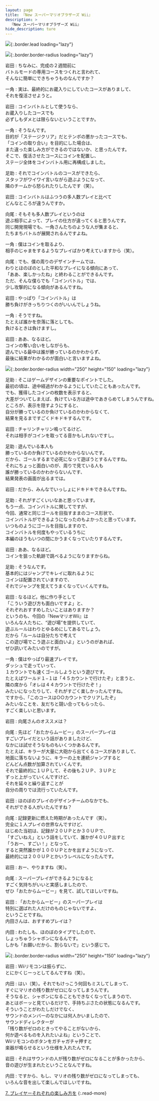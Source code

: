 ```yaml
---
layout: page
title: 『New スーパーマリオブラザーズ Wii』
description: >
  『New スーパーマリオブラザーズ Wii』
hide_description: ture
---
```


![](/others/interviews/jp/wii/smnj/vol3/img/mainvisual6.jpg){:.border.lead loading="lazy"}

![](/others/interviews/jp/wii/smnj/vol3/../../imgcmn/img_h2_3.gif){:.border.border-radius loading="lazy"}

岩田
: ちなみに、完成の２週間前に<br>バトルモードの専用コースをつくれと言われて、<br>そんなに簡単にできちゃうものなんですか？

一角
: 実は、最終的にお蔵入りにしていたコースがありまして、<br>それを復活させようと。

岩田
: コインバトルとして使うなら、<br>お蔵入りしたコースでも<br>必ずしもダメとは限らないということですか。

一角
: そうなんです。<br>目的が「ステージクリア」だとテンポの悪かったコースでも、<br>「コインの取り合い」を目的にした場合は、<br>また違った楽しみ方ができるのではないか、と思ったんです。<br>そこで、復活させたコースにコインを配置し、<br>ステージ全体をコインバトル用に再構成しました。

足助
: それでコインバトルのコースができたら、<br>スタッフがワイワイ言いながら遊ぶようになって、<br>隣のチームから怒られたりしたんです（笑）。

岩田
: コインバトルはふつうの多人数プレイと比べて<br>どんなところが違うんですか。

向尾
: そもそも多人数プレイというのは<br>遊ぶ相手によって、プレイの仕方が違ってくると思うんです。<br>同じ開発現場でも、一角さんたちのような人が集まると、<br>たちまちバトルが展開されるんですよね。

一角
: 僕はコインを取るより、<br>相手のじゃまをするようなプレイばかり考えていますから（笑）。

向尾
: でも、僕の周りのデザインチームでは、<br>わりとほのぼのとした平和なプレイになる傾向にあって、<br>「ああ、楽しかったね」と終わることができるんです。<br>ただ、そんな僕らでも「コインバトル」では、<br>少し攻撃的になる傾向があるんですね。

岩田
: やっぱり「コインバトル」は<br>勝ち負けがきっちりつくのがいいんでしょうね。

一角
: そうですね。<br>たとえば誰かを奈落に落としても、<br>負けるときは負けますし。

岩田
: ああ、なるほど。<br>コインの奪い合いをしながらも、<br>遊んでいる最中は誰が勝っているのかわからず、<br>最後に結果がわかるのが面白いと言いますよね。

![](/others/interviews/jp/wii/smnj/vol3/img/photo17.jpg){:.border.border-radius width="250" height="150" loading="lazy"}

足助
: そこはゲームデザインの重要なポイントでした。<br>最初の頃は、途中経過がわかるようにしていたこともあったんです。<br>でも、獲得したコインの枚数を表示すると、<br>大差がついてしまえば、負けている方は途中であきらめてしまうんですね。<br>ところが、表示を隠すようにすると、<br>自分が勝っているのか負けているのかわからなくて、<br>結果を見るまですごくドキドキするんです。

岩田
: チャリンチャリン鳴ってるけど、<br>それは相手がコインを取ってる音かもしれないですし。

足助
: 遊んでいる本人も<br>勝っているのか負けているのかわからないんです。<br>だから、ゴールするまで必死になって遊ぼうとするんですね。<br>それにちょっと面白いのが、周りで見ている人も<br>誰が勝っているのかわからないんです、<br>結果発表の画面が出るまでは。

岩田
: だから、みんなでいっしょにドキドキできるんですね。

足助
: それがすごくいいなあと思っています。<br>もう一点、コインバトルに関してですが、<br>今回、通常と同じゴールを目指すままのコース形状で、<br>コインバトルができるようになったのもよかったと思っています。<br>いつものようにゴールを目指しますので、<br>コインバトルを何度もやっているうちに<br>本編のほうもいつの間にかうまくなっていたりするんです。

岩田
: ああ、なるほど。<br>コインを狙った軌跡で跳べるようになりますからね。

足助
: そうなんです。<br>基本的にはジャンプでキレイに取れるように<br>コインは配置されていますので、<br>それでジャンプを覚えてうまくなっていくんですね。

岩田
: なるほど。他に作り手として<br>「こういう遊び方も面白いですよ」と、<br>それぞれおすすめしたいことはありますか？<br>というのも、今回の『NewマリオWii』は<br>いろんな人たちに、“遊び場”を提供していて、<br>遊ぶルールはわりとゆるめにしてあるでしょう。<br>だから「ルールは自分たちで考えて<br>この遊び場でこう遊ぶと面白いよ」というのがあれば、<br>ぜひ訊いてみたいのですが。

一角
: 僕はやっぱり最速プレイです。<br>ダッシュで走っていって、<br>１カウントでも速くゴールしようという遊びです。<br>たとえばワールド１−１は「４５カウントで行けたぞ」と言うと、<br>隣の席から「オレは４４カウントで行けたぞ！」<br>みたいになったりして、それがすごく楽しかったんですね。<br>ですから、「このコースは○○カウントでクリアしたぞ」<br>みたいなことを、友だちと競い合ってもらったら、<br>すごく楽しいと思います。

岩田
: 向尾さんのオススメは？

向尾
: 先ほど「おたからムービー」のスーパープレイは<br>すごいプレイだという話がありましたけど、<br>なかには試せそうなものもいくつかあるんです。<br>たとえば、キラーが大量に大砲から出てくるコースがありまして、<br>地面に落ちないように、キラーの上を連続ジャンプすると<br>どんどん点数が加算されていくんです。<br>それで最終的に１ＵＰして、その後も２ＵＰ、３ＵＰと<br>ずっと上がっていくんですけど、<br>それを延々と繰り返すことが<br>自分の周りでは流行っていたんです。

岩田
: ほのぼのプレイのデザインチームのなかでも、<br>それができる人がいたんですね？

向尾
: 記録更新に燃えた時期があったんです（笑）。<br>完全に１人プレイの世界なんですけど、<br>はじめた当初は、記録が２０ＵＰとか３０ＵＰで、<br>「すごいねえ」という話をしていて、誰かが４０ＵＰ出すと<br>「うおー、すごい！」となって、<br>すると突然誰かが１００ＵＰとかを出すようになって、<br>最終的には２００ＵＰとかいうレベルになったんです。

岩田
: おー、やりますね（笑）。

向尾
: スーパープレイができるようになると<br>すごく気持ちがいいと実感しましたので、<br>ぜひ「おたからムービー」を見て、試してほしいですね。

岩田
: 「おたからムービー」のスーパープレイは<br>特別に選ばれた人だけのものじゃないですよ、<br>ということですね。<br>内田さんは、おすすめプレイは？

内田
: わたしも、ほのぼのタイプでしたので、<br>しょっちゅうシャボンになるんです。<br>しかも「お願いだから、割らないで」という感じで。

![](/others/interviews/jp/wii/smnj/vol3/img/photo18.jpg){:.border.border-radius width="250" height="150" loading="lazy"}

岩田
: Wiiリモコンは振らずに、<br>とにかくじーっとしてるんですね（笑）。

内田
: はい（笑）。それでもけっこう何回もミスしてしまって、<br>すぐにマリオの残り数がゼロになってしまうんです。<br>そうなると、シャボンになることもできなくなってしまうので、<br>あとはボーッと見ているだけで、手持ちぶさたの状態になるんです。<br>そういうことがわたしだけでなく、<br>サウンドのメンバーのなかには何人かいましたので、<br>サウンドディレクターが<br>「残り数がゼロのときってやることがないから、<br>何か遊べるものを入れたいよね」ということで、<br>Wiiリモコンのボタンをガチャガチャ押すと<br>楽器が鳴らせるという仕様を入れたんです。

岩田
: それはサウンドの人が残り数がゼロになることが多かったから、<br>音の遊びが生まれたということなんですね。

内田
: ですから、もし、マリオの残り数がゼロになってしまっても、<br>いろんな音を出して楽しんでほしいですね。

[7. プレイヤーそれぞれの楽しみ方を](7.md)
{:.read-more}


